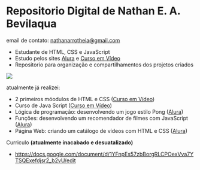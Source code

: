 # Repositorio Digital de Nathan E. A. Bevilaqua
  email de contato: nathanarrotheia@gmail.com
 
+ Estudante de HTML, CSS e JavaScript
+ Estudo pelos sites [Alura](https://www.alura.com.br) e [Curso em Vídeo](https://www.cursoemvideo.com)
+ Repositorio para organização e compartilhamentos dos projetos criados

![](https://i.pinimg.com/originals/18/e0/64/18e0641748101b3f7275f5723d4405f0.gif)

atualmente já realizei:
+ 2 primeiros móodulos de HTML e CSS ([Curso em Vídeo](https://www.cursoemvideo.com))
+ Curso de Java Script ([Curso em Vídeo](https://www.cursoemvideo.com))
+ Lógica de programação: desenvolvendo um jogo estilo Pong ([Alura](https://www.alura.com.br))
+ Funções: desenvolvendo um recomendador de filmes com JavaScript ([Alura](https://www.alura.com.br))
+ Página Web: criando um catálogo de vídeos com HTML e CSS ([Alura](https://www.alura.com.br))

Curriculo **(atualmente inacabado e desuatalizado)**
+ https://docs.google.com/document/d/1YFnpEs57zbBorgRLCPOexVva7YTSQExefdjsr2_b2vU/edit
